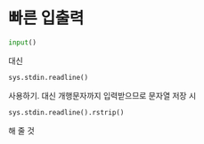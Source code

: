 # 빠른 입출력
```python
input()
```
대신
```python
sys.stdin.readline()
```
사용하기. 대신 개행문자까지 입력받으므로 문자열 저장 시
```python
sys.stdin.readline().rstrip()
```
해 줄 것

